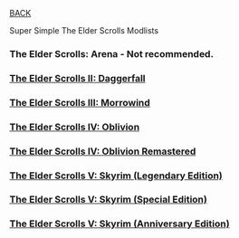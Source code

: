 
[BACK](..)

Super Simple The Elder Scrolls Modlists

### The Elder Scrolls: Arena - Not recommended.
### [The Elder Scrolls II: Daggerfall](./daggerfall)
### [The Elder Scrolls III: Morrowind](./morrowind)
### [The Elder Scrolls IV: Oblivion](./oblivion)
### [The Elder Scrolls IV: Oblivion Remastered](./oblivion-remastered)
### [The Elder Scrolls V: Skyrim (Legendary Edition)](./skyrim-le)
### [The Elder Scrolls V: Skyrim (Special Edition)](./skyrim-se)
### [The Elder Scrolls V: Skyrim (Anniversary Edition)](./skyrim-ae)